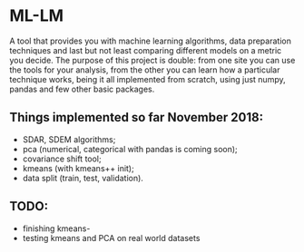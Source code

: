 # ML-LM
A tool that provides you with machine learning algorithms, data preparation techniques and 
last but not least comparing different models on a metric you decide.
The purpose of this project is double: from one site you can use the tools for your analysis, from the 
other you can learn how a particular technique works, being it all implemented from scratch, using just 
numpy, pandas and few other basic packages.

## Things implemented so far November 2018:
- SDAR, SDEM algorithms;
- pca (numerical, categorical with pandas is coming soon);
- covariance shift tool;
- kmeans (with kmeans++ init);
- data split (train, test, validation).

## TODO:
- finishing kmeans-
- testing kmeans and PCA on real world datasets
